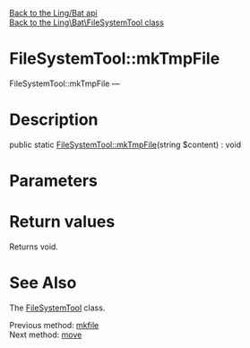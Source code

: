[Back to the Ling/Bat api](https://github.com/lingtalfi/Bat/blob/master/doc/api/Ling/Bat.md)<br>
[Back to the Ling\Bat\FileSystemTool class](https://github.com/lingtalfi/Bat/blob/master/doc/api/Ling/Bat/FileSystemTool.md)


FileSystemTool::mkTmpFile
================



FileSystemTool::mkTmpFile — 




Description
================


public static [FileSystemTool::mkTmpFile](https://github.com/lingtalfi/Bat/blob/master/doc/api/Ling/Bat/FileSystemTool/mkTmpFile.md)(string $content) : void









Parameters
================



Return values
================

Returns void.








See Also
================

The [FileSystemTool](https://github.com/lingtalfi/Bat/blob/master/doc/api/Ling/Bat/FileSystemTool.md) class.

Previous method: [mkfile](https://github.com/lingtalfi/Bat/blob/master/doc/api/Ling/Bat/FileSystemTool/mkfile.md)<br>Next method: [move](https://github.com/lingtalfi/Bat/blob/master/doc/api/Ling/Bat/FileSystemTool/move.md)<br>

